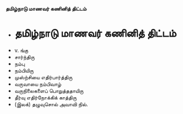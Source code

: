 **தமிழ்நாடு மாணவர் கணினித் திட்டம்**
- # தமிழ்நாடு மாணவர் கணினித் திட்டம்
- v. ங்கு
- சார்ந்திரு
- நம்பு
- நம்பியிரு
- முஸ்ற்சியை எதிர்பார்த்திரு
- வருவாயை நம்பிவாழ்
- வருநிலைகளைப் பொறுத்ததாயிரு
- தீர்வு எதிர்நோக்கிக் காத்திரு
- (இலக்) தழுவுசொல் அவாவி நில்.


